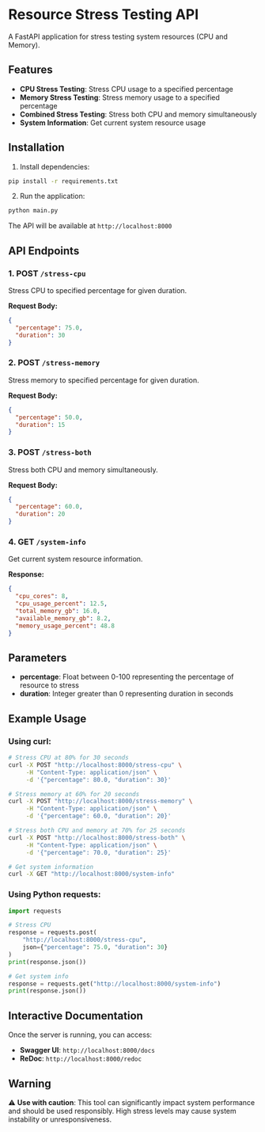 # Resource Stress Testing API

A FastAPI application for stress testing system resources (CPU and Memory).

## Features

- **CPU Stress Testing**: Stress CPU usage to a specified percentage
- **Memory Stress Testing**: Stress memory usage to a specified percentage  
- **Combined Stress Testing**: Stress both CPU and memory simultaneously
- **System Information**: Get current system resource usage

## Installation

1. Install dependencies:
```bash
pip install -r requirements.txt
```

2. Run the application:
```bash
python main.py
```

The API will be available at `http://localhost:8000`

## API Endpoints

### 1. POST `/stress-cpu`
Stress CPU to specified percentage for given duration.

**Request Body:**
```json
{
  "percentage": 75.0,
  "duration": 30
}
```

### 2. POST `/stress-memory`
Stress memory to specified percentage for given duration.

**Request Body:**
```json
{
  "percentage": 50.0,
  "duration": 15
}
```

### 3. POST `/stress-both`
Stress both CPU and memory simultaneously.

**Request Body:**
```json
{
  "percentage": 60.0,
  "duration": 20
}
```

### 4. GET `/system-info`
Get current system resource information.

**Response:**
```json
{
  "cpu_cores": 8,
  "cpu_usage_percent": 12.5,
  "total_memory_gb": 16.0,
  "available_memory_gb": 8.2,
  "memory_usage_percent": 48.8
}
```

## Parameters

- **percentage**: Float between 0-100 representing the percentage of resource to stress
- **duration**: Integer greater than 0 representing duration in seconds

## Example Usage

### Using curl:

```bash
# Stress CPU at 80% for 30 seconds
curl -X POST "http://localhost:8000/stress-cpu" \
     -H "Content-Type: application/json" \
     -d '{"percentage": 80.0, "duration": 30}'

# Stress memory at 60% for 20 seconds
curl -X POST "http://localhost:8000/stress-memory" \
     -H "Content-Type: application/json" \
     -d '{"percentage": 60.0, "duration": 20}'

# Stress both CPU and memory at 70% for 25 seconds
curl -X POST "http://localhost:8000/stress-both" \
     -H "Content-Type: application/json" \
     -d '{"percentage": 70.0, "duration": 25}'

# Get system information
curl -X GET "http://localhost:8000/system-info"
```

### Using Python requests:

```python
import requests

# Stress CPU
response = requests.post(
    "http://localhost:8000/stress-cpu",
    json={"percentage": 75.0, "duration": 30}
)
print(response.json())

# Get system info
response = requests.get("http://localhost:8000/system-info")
print(response.json())
```

## Interactive Documentation

Once the server is running, you can access:
- **Swagger UI**: `http://localhost:8000/docs`
- **ReDoc**: `http://localhost:8000/redoc`

## Warning

⚠️ **Use with caution**: This tool can significantly impact system performance and should be used responsibly. High stress levels may cause system instability or unresponsiveness. 
